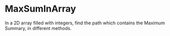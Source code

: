# MaxSumInArray
In a 2D array filled with integers, find the path which contains the Maximum Summary, in different methods.
